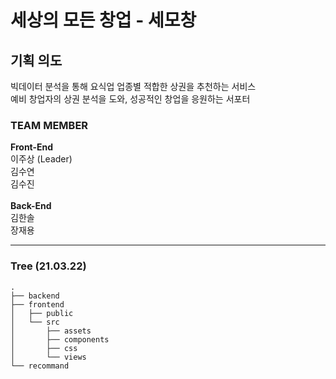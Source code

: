 # 세상의 모든 창업 - 세모창

## 기획 의도

빅데이터 분석을 통해 요식업 업종별 적합한 상권을 추천하는 서비스
<br>
예비 창업자의 상권 분석을 도와, 성공적인 창업을 응원하는 서포터
<br>

### TEAM MEMBER

<b>Front-End</b><br>
이주상 (Leader)<br>
김수연<br>
김수진<br>
<br>
<b>Back-End</b><br>
김한솔<br>
장재용<br>

---

### Tree (21.03.22)

```
.
├── backend
├── frontend
│   ├── public
│   └── src
│       ├── assets
│       ├── components
│       ├── css
│       └── views
└── recommand
```
